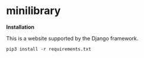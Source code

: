 # minilibrary
__Installation__

This is a website supported by the Django framework.  
```
pip3 install -r requirements.txt
```
